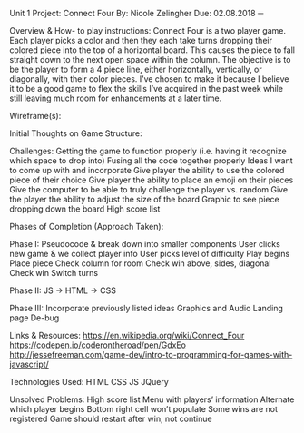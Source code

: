  

Unit 1 Project: Connect Four
By: 	Nicole Zelingher
Due: 	02.08.2018
─



Overview & How- to play instructions:
Connect Four is a two player game. Each player picks a color and then they each take turns dropping their colored piece into the top of a horizontal board. This causes the piece to fall straight down to the next open space within the column. The objective is to be the player to form a 4 piece line, either horizontally, vertically, or diagonally, with their color pieces.
I’ve chosen to make it because I believe it to be a good game to flex the skills I’ve acquired in the past week while still leaving much room for enhancements at a later time.

Wireframe(s):

Initial Thoughts on Game Structure:

Challenges:
Getting the game to function properly (i.e. having it recognize which space to drop into)
Fusing all the code together properly
Ideas I want to come up with and incorporate
Give player the ability to use the colored piece of their choice
Give player the ability to place an emoji on their pieces
Give the computer to be able to truly challenge the player vs. random
Give the player the ability to adjust the size of the board
Graphic to see piece dropping down the board
High score list


Phases of Completion (Approach Taken):

Phase I:
Pseudocode & break down into smaller components
User clicks new game & we collect player info
User picks level of difficulty
Play begins
Place piece
Check column for room
Check win above, sides, diagonal
Check win
Switch turns

Phase II:
JS → HTML → CSS

Phase III:
Incorporate previously listed ideas
Graphics and Audio
Landing page
De-bug


Links & Resources:
https://en.wikipedia.org/wiki/Connect_Four
https://codepen.io/coderontheroad/pen/GdxEo
http://jessefreeman.com/game-dev/intro-to-programming-for-games-with-javascript/


Technologies Used:
HTML
CSS
JS
JQuery


Unsolved Problems:
High score list
Menu with players’ information
Alternate which player begins
Bottom right cell won’t populate
Some wins are not registered
Game should restart after win, not continue

